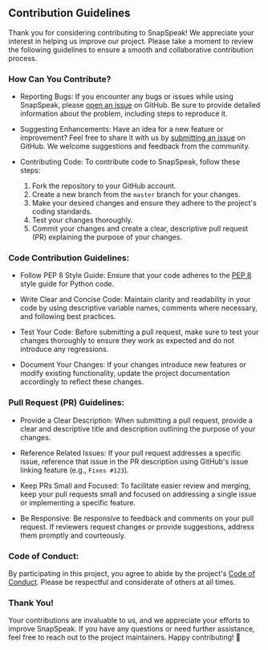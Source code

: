 ## Contribution Guidelines

Thank you for considering contributing to SnapSpeak! We appreciate your interest in helping us improve our project. Please take a moment to review the following guidelines to ensure a smooth and collaborative contribution process.

### How Can You Contribute?

- Reporting Bugs: If you encounter any bugs or issues while using SnapSpeak, please [open an issue](https://github.com/thisisankit27/SnapSpeak/issues) on GitHub. Be sure to provide detailed information about the problem, including steps to reproduce it.

- Suggesting Enhancements: Have an idea for a new feature or improvement? Feel free to share it with us by [submitting an issue](https://github.com/thisisankit27/SnapSpeak/issues) on GitHub. We welcome suggestions and feedback from the community.

- Contributing Code: To contribute code to SnapSpeak, follow these steps:
  1. Fork the repository to your GitHub account.
  2. Create a new branch from the `master` branch for your changes.
  3. Make your desired changes and ensure they adhere to the project's coding standards.
  4. Test your changes thoroughly.
  5. Commit your changes and create a clear, descriptive pull request (PR) explaining the purpose of your changes.

### Code Contribution Guidelines:

- Follow PEP 8 Style Guide: Ensure that your code adheres to the [PEP 8](https://www.python.org/dev/peps/pep-0008/) style guide for Python code.

- Write Clear and Concise Code: Maintain clarity and readability in your code by using descriptive variable names, comments where necessary, and following best practices.

- Test Your Code: Before submitting a pull request, make sure to test your changes thoroughly to ensure they work as expected and do not introduce any regressions.

- Document Your Changes: If your changes introduce new features or modify existing functionality, update the project documentation accordingly to reflect these changes.

### Pull Request (PR) Guidelines:

- Provide a Clear Description: When submitting a pull request, provide a clear and descriptive title and description outlining the purpose of your changes.

- Reference Related Issues: If your pull request addresses a specific issue, reference that issue in the PR description using GitHub's issue linking feature (e.g., `Fixes #123`).

- Keep PRs Small and Focused: To facilitate easier review and merging, keep your pull requests small and focused on addressing a single issue or implementing a specific feature.

- Be Responsive: Be responsive to feedback and comments on your pull request. If reviewers request changes or provide suggestions, address them promptly and courteously.

### Code of Conduct:

By participating in this project, you agree to abide by the project's [Code of Conduct](CODE_OF_CONDUCT.md). Please be respectful and considerate of others at all times.

### Thank You!

Your contributions are invaluable to us, and we appreciate your efforts to improve SnapSpeak. If you have any questions or need further assistance, feel free to reach out to the project maintainers. Happy contributing! 🚀
